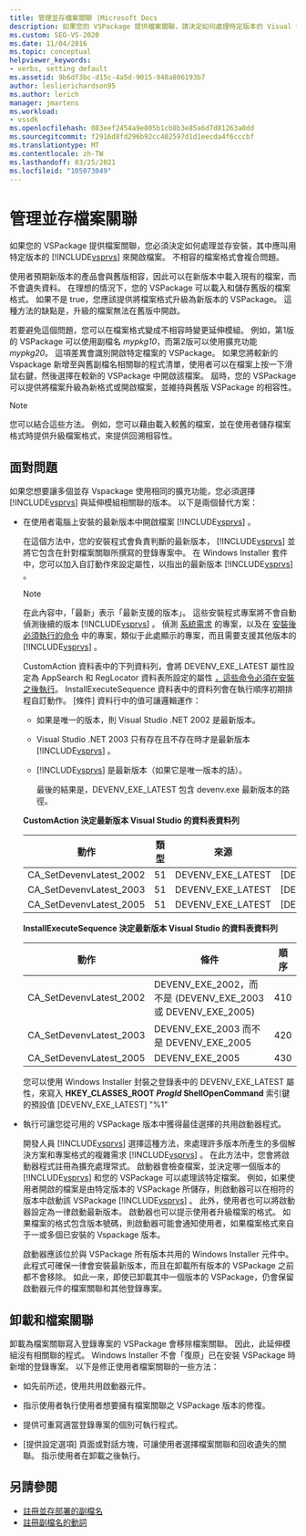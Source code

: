 ```yaml
---
title: 管理並存檔案關聯 |Microsoft Docs
description: 如果您的 VSPackage 提供檔案關聯，請決定如何處理特定版本的 Visual Studio 開啟檔案的並存安裝。
ms.custom: SEO-VS-2020
ms.date: 11/04/2016
ms.topic: conceptual
helpviewer_keywords:
- verbs, setting default
ms.assetid: 9b6df3bc-d15c-4a5d-9015-948a806193b7
author: leslierichardson95
ms.author: lerich
manager: jmartens
ms.workload:
- vssdk
ms.openlocfilehash: 083eef2454a9e805b1cb8b3e85a6d7d81263a0dd
ms.sourcegitcommit: f2916d8fd296b92cc402597d1d1eecda4f6cccbf
ms.translationtype: MT
ms.contentlocale: zh-TW
ms.lasthandoff: 03/25/2021
ms.locfileid: "105073049"
---
```

# <a name="manage-side-by-side-file-associations"></a>管理並存檔案關聯

如果您的 VSPackage 提供檔案關聯，您必須決定如何處理並存安裝，其中應叫用特定版本的 [!INCLUDE[vsprvs](../code-quality/includes/vsprvs_md.md)] 來開啟檔案。 不相容的檔案格式會複合問題。

使用者預期新版本的產品會與舊版相容，因此可以在新版本中載入現有的檔案，而不會遺失資料。 在理想的情況下，您的 VSPackage 可以載入和儲存舊版的檔案格式。 如果不是 true，您應該提供將檔案格式升級為新版本的 VSPackage。 這種方法的缺點是，升級的檔案無法在舊版中開啟。

若要避免這個問題，您可以在檔案格式變成不相容時變更延伸模組。 例如，第1版的 VSPackage 可以使用副檔名 *mypkg10*，而第2版可以使用擴充功能 *mypkg20*。 這項差異會識別開啟特定檔案的 VSPackage。 如果您將較新的 Vspackage 新增至與舊副檔名相關聯的程式清單，使用者可以在檔案上按一下滑鼠右鍵，然後選擇在較新的 VSPackage 中開啟該檔案。 屆時，您的 VSPackage 可以提供將檔案升級為新格式或開啟檔案，並維持與舊版 VSPackage 的相容性。

> [!NOTE]
> 您可以結合這些方法。 例如，您可以藉由載入較舊的檔案，並在使用者儲存檔案格式時提供升級檔案格式，來提供回溯相容性。

## <a name="face-the-problem"></a>面對問題

如果您想要讓多個並存 Vspackage 使用相同的擴充功能，您必須選擇 [!INCLUDE[vsprvs](../code-quality/includes/vsprvs_md.md)] 與延伸模組相關聯的版本。 以下是兩個替代方案：

- 在使用者電腦上安裝的最新版本中開啟檔案 [!INCLUDE[vsprvs](../code-quality/includes/vsprvs_md.md)] 。

   在這個方法中，您的安裝程式會負責判斷的最新版本， [!INCLUDE[vsprvs](../code-quality/includes/vsprvs_md.md)] 並將它包含在針對檔案關聯所撰寫的登錄專案中。 在 Windows Installer 套件中，您可以加入自訂動作來設定屬性，以指出的最新版本 [!INCLUDE[vsprvs](../code-quality/includes/vsprvs_md.md)] 。

  > [!NOTE]
  > 在此內容中，「最新」表示「最新支援的版本」。 這些安裝程式專案將不會自動偵測後續的版本 [!INCLUDE[vsprvs](../code-quality/includes/vsprvs_md.md)] 。 偵測 [系統需求](../extensibility/internals/detecting-system-requirements.md) 的專案，以及在 [安裝後必須執行的命令](../extensibility/internals/commands-that-must-be-run-after-installation.md) 中的專案，類似于此處顯示的專案，而且需要支援其他版本的 [!INCLUDE[vsprvs](../code-quality/includes/vsprvs_md.md)] 。

   CustomAction 資料表中的下列資料列，會將 DEVENV_EXE_LATEST 屬性設定為 AppSearch 和 RegLocator 資料表所設定的屬性 [，這些命令必須在安裝之後執行](../extensibility/internals/commands-that-must-be-run-after-installation.md)。 InstallExecuteSequence 資料表中的資料列會在執行順序初期排程自訂動作。 [條件] 資料行中的值可讓邏輯運作：

  - 如果是唯一的版本，則 Visual Studio .NET 2002 是最新版本。

  - Visual Studio .NET 2003 只有存在且不存在時才是最新版本 [!INCLUDE[vsprvs](../code-quality/includes/vsprvs_md.md)] 。

  - [!INCLUDE[vsprvs](../code-quality/includes/vsprvs_md.md)] 是最新版本（如果它是唯一版本的話）。

    最後的結果是，DEVENV_EXE_LATEST 包含 devenv.exe 最新版本的路徑。

  **CustomAction 決定最新版本 Visual Studio 的資料表資料列**

  |動作|類型|來源|目標|
  |------------|----------|------------|------------|
  |CA_SetDevenvLatest_2002|51|DEVENV_EXE_LATEST|[DEVENV_EXE_2002]|
  |CA_SetDevenvLatest_2003|51|DEVENV_EXE_LATEST|[DEVENV_EXE_2003]|
  |CA_SetDevenvLatest_2005|51|DEVENV_EXE_LATEST|[DEVENV_EXE_2005]|

  **InstallExecuteSequence 決定最新版本 Visual Studio 的資料表資料列**

  |動作|條件|順序|
  |------------|---------------|--------------|
  |CA_SetDevenvLatest_2002|DEVENV_EXE_2002，而不是 (DEVENV_EXE_2003 或 DEVENV_EXE_2005) |410|
  |CA_SetDevenvLatest_2003|DEVENV_EXE_2003 而不是 DEVENV_EXE_2005|420|
  |CA_SetDevenvLatest_2005|DEVENV_EXE_2005|430|

   您可以使用 Windows Installer 封裝之登錄表中的 DEVENV_EXE_LATEST 屬性，來寫入 **HKEY_CLASSES_ROOT *ProgId* ShellOpenCommand** 索引鍵的預設值 [DEVENV_EXE_LATEST] "%1"

- 執行可讓您從可用的 VSPackage 版本中獲得最佳選擇的共用啟動器程式。

   開發人員 [!INCLUDE[vsprvs](../code-quality/includes/vsprvs_md.md)] 選擇這種方法，來處理許多版本所產生的多個解決方案和專案格式的複雜需求 [!INCLUDE[vsprvs](../code-quality/includes/vsprvs_md.md)] 。 在此方法中，您會將啟動器程式註冊為擴充處理常式。 啟動器會檢查檔案，並決定哪一個版本的 [!INCLUDE[vsprvs](../code-quality/includes/vsprvs_md.md)] 和您的 VSPackage 可以處理該特定檔案。 例如，如果使用者開啟的檔案是由特定版本的 VSPackage 所儲存，則啟動器可以在相符的版本中啟動該 VSPackage [!INCLUDE[vsprvs](../code-quality/includes/vsprvs_md.md)] 。 此外，使用者也可以將啟動器設定為一律啟動最新版本。 啟動器也可以提示使用者升級檔案的格式。 如果檔案的格式包含版本號碼，則啟動器可能會通知使用者，如果檔案格式來自于一或多個已安裝的 Vspackage 版本。

   啟動器應該位於與 VSPackage 所有版本共用的 Windows Installer 元件中。 此程式可確保一律會安裝最新版本，而且在卸載所有版本的 VSPackage 之前都不會移除。 如此一來，即使已卸載其中一個版本的 VSPackage，仍會保留啟動器元件的檔案關聯和其他登錄專案。

## <a name="uninstall-and-file-associations"></a>卸載和檔案關聯

卸載為檔案關聯寫入登錄專案的 VSPackage 會移除檔案關聯。 因此，此延伸模組沒有相關聯的程式。 Windows Installer 不會「復原」已在安裝 VSPackage 時新增的登錄專案。 以下是修正使用者檔案關聯的一些方法：

- 如先前所述，使用共用啟動器元件。

- 指示使用者執行使用者想要擁有檔案關聯之 VSPackage 版本的修復。

- 提供可重寫適當登錄專案的個別可執行程式。

- [提供設定選項] 頁面或對話方塊，可讓使用者選擇檔案關聯和回收遺失的關聯。 指示使用者在卸載之後執行。

## <a name="see-also"></a>另請參閱

- [註冊並存部署的副檔名](../extensibility/registering-file-name-extensions-for-side-by-side-deployments.md)
- [註冊副檔名的動詞](../extensibility/registering-verbs-for-file-name-extensions.md)
